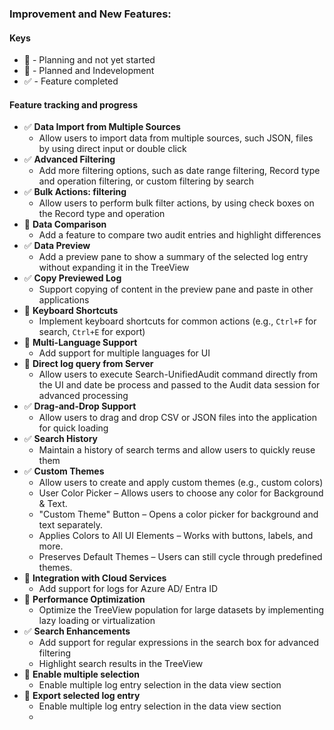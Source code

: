 ### **Improvement and New Features:**

#### Keys

- :pushpin: - Planning and not yet started
- :dart: - Planned and Indevelopment
- :white_check_mark: - Feature completed

#### Feature tracking and progress

- :white_check_mark: **Data Import from Multiple Sources**
  - Allow users to import data from multiple sources, such JSON, files by using direct input or double click
- :white_check_mark: **Advanced Filtering**
  - Add more filtering options, such as date range filtering, Record type and operation filtering, or custom filtering by search
- :white_check_mark: **Bulk Actions: filtering**
  - Allow users to perform bulk filter actions, by using check boxes on the Record type and operation
- :pushpin: **Data Comparison**
  - Add a feature to compare two audit entries and highlight differences
- :white_check_mark: **Data Preview**
  - Add a preview pane to show a summary of the selected log entry without expanding it in the TreeView
- :white_check_mark: **Copy Previewed Log**
  - Support copying of content in the preview pane and paste in other applications
- :pushpin: **Keyboard Shortcuts**
  - Implement keyboard shortcuts for common actions (e.g., `Ctrl+F` for search, `Ctrl+E` for export)
- :pushpin: **Multi-Language Support**
  - Add support for multiple languages for UI
- :pushpin: **Direct log query from Server**
  - Allow users to execute Search-UnifiedAudit command directly from the UI and date be process and passed to the Audit data session for advanced processing
- :white_check_mark: **Drag-and-Drop Support**
  - Allow users to drag and drop CSV or JSON files into the application for quick loading
- :white_check_mark: **Search History**
  - Maintain a history of search terms and allow users to quickly reuse them
- :white_check_mark: **Custom Themes**
  - Allow users to create and apply custom themes (e.g., custom colors)
  - User Color Picker – Allows users to choose any color for Background & Text.
  - "Custom Theme" Button – Opens a color picker for background and text separately.
  - Applies Colors to All UI Elements – Works with buttons, labels, and more.
  - Preserves Default Themes – Users can still cycle through predefined themes.
- :pushpin: **Integration with Cloud Services**
  - Add support for logs for Azure AD/ Entra ID
- :pushpin: **Performance Optimization**
  - Optimize the TreeView population for large datasets by implementing lazy loading or virtualization
- :white_check_mark: **Search Enhancements**
  - Add support for regular expressions in the search box for advanced filtering
  - Highlight search results in the TreeView
- :pushpin: **Enable multiple selection**
  - Enable multiple log entry selection in the data view section
- :pushpin: **Export selected log entry**
  - Enable multiple log entry selection in the data view section
  - 